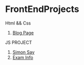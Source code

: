 # FrontEndProjects

Html && Css <br>

1. <a href="https://atg-pro.onrender.com/">Blog Page</a><br>


JS PROJECT<br>
1. <a href="https://simon-say-game-dar0.onrender.com/">Simon Say </a><br>
1. <a href="https://examinfoproject.onrender.com/">Exam Info </a>
